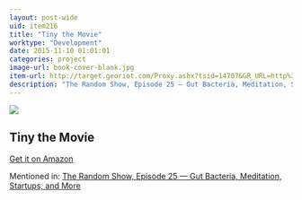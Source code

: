 ```yaml
---
layout: post-wide
uid: item216
title: "Tiny the Movie"
worktype: "Development"
date: 2015-11-10 01:01:01
categories: project
image-url: book-cover-blank.jpg
item-url: http://target.georiot.com/Proxy.ashx?tsid=14707&GR_URL=http%3A%2F%2Fwww.amazon.com%2FTINY-Story-About-Living-Small%2Fdp%2FB00IT6QD7G%2F
description: "The Random Show, Episode 25 — Gut Bacteria, Meditation, Startups, and More"
---
```

<a href="http://target.georiot.com/Proxy.ashx?tsid=14707&GR_URL=http%3A%2F%2Fwww.amazon.com%2FTINY-Story-About-Living-Small%2Fdp%2FB00IT6QD7G%2F" target="blank"><img src="../../../../img/thumbs/book-cover-blank.jpg" class="prod-img"></a>
<h2>Tiny the Movie</h2>
<p><a href="http://target.georiot.com/Proxy.ashx?tsid=14707&GR_URL=http%3A%2F%2Fwww.amazon.com%2FTINY-Story-About-Living-Small%2Fdp%2FB00IT6QD7G%2F" target="blank">Get it on Amazon</a><p>
<p>Mentioned in: <a href="http://fourhourworkweek.com/2014/08/22/the-random-show-episode-25-gut-bacteria-meditation-startups-and-more/" target="blank">The Random Show, Episode 25 — Gut Bacteria, Meditation, Startups, and More</a></p>
